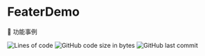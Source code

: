 # FeaterDemo
:guitar: 功能事例

![Lines of code](https://img.shields.io/tokei/lines/github.com/kekemao00/FeaterDemo)
![GitHub code size in bytes](https://img.shields.io/github/languages/code-size/kekemao00/FeaterDemo)
![GitHub last commit](https://img.shields.io/github/last-commit/kekemao00/FeaterDemo)
